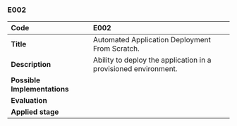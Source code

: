 ### E002

|**Code**           | **E002** |
| :--               | :--      |
|**Title**          | Automated Application Deployment From Scratch.|
|**Description**    | Ability to deploy the application in a provisioned environment.|
|**Possible Implementations** | |
|**Evaluation**     | |
|**Applied stage**  | |
